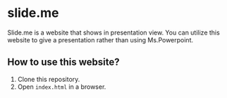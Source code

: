 # slide.me
Slide.me is a website that shows in presentation view. You can utilize this website to give a presentation rather than using Ms.Powerpoint.

## How to use this website?
1) Clone this repository.
2) Open `index.html` in a browser.
